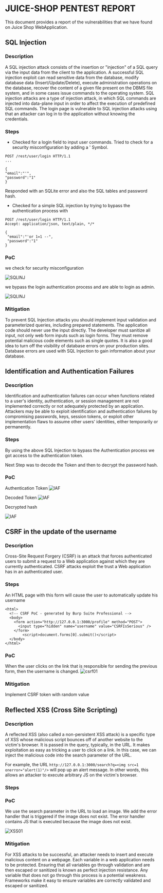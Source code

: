 # JUICE-SHOP PENTEST REPORT

This document provides a report of the vulnerabilities that we have found on Juice Shop WebApplication.


## SQL Injection

### Description

A SQL injection attack consists of the insertion or "injection" of a SQL query via the input data from the client to the application. A successful SQL injection exploit can read sensitive data from the database, modify database data (Insert/Update/Delete), execute administration operations on the database, recover the content of a given file present on the DBMS file system, and in some cases issue commands to the operating system. SQL injection attacks are a type of injection attack, in which SQL commands are injected into data-plane input in order to affect the execution of predefined SQL commands. The login page is vulnerable to SQL injection attacks using that an attacker can log in to the application without knowing the credentials.

### Steps

- Checked for a login field to input user commands.
Tried to check for a security misconfiguration by adding a ' Symbol.

```
POST /rest/user/login HTTP/1.1
...

{
"email":"'",
"password":"1"
}
```

Responded with an SQLite error and also the SQL tables and password hash.

- Checked for a simple SQL injection by trying to bypass the authentication process with 

```
POST /rest/user/login HTTP/1.1
Accept: application/json, text/plain, */*

{
 "email":"'or 1=1 --",
 "password":"1"
}
```

### PoC

we check for security misconfiguration

![SQLINJ](img/SQL_Juice02.png)

we bypass the login authentication process and are able to login as admin.

![SQLINJ](img/SQL_Juice01.png)

### Mitigation

To prevent SQL Injection attacks you should implement input validation and parameterized queries, including prepared statements. The application code should never use the input directly. The developer must sanitize all input, not only web form inputs such as login forms. They must remove potential malicious code elements such as single quotes. It is also a good idea to turn off the visibility of database errors on your production sites. Database errors are used with SQL Injection to gain information about your database.

## Identification and Authentication Failures

### Description
Identification and authentication failures can occur when functions related to a user's identity, authentication, or session management are not implemented correctly or not adequately protected by an application. Attackers may be able to exploit identification and authentication failures by compromising passwords, keys, session tokens, or exploit other implementation flaws to assume other users' identities, either temporarily or permanently.

### Steps

By using the above SQL Injection to bypass the Authentication process we got access to the authentication token.

Next Step was to decode the Token and then to decrypt the password hash.

### PoC

Authentication Token
![IAF](img/IA_failures01.png)

Decoded Token
![IAF](img/IA_failures02.png)

Decrypted hash

![IAF](img/IA_failures03.png)



## CSRF in the update of the username

### Description
Cross-Site Request Forgery (CSRF) is an attack that forces authenticated users to submit a request to a Web application against which they are currently authenticated. CSRF attacks exploit the trust a Web application has in an authenticated user. 

### Steps 

An HTML page with this form will cause the user to automatically update his username

```
<html>
  <!-- CSRF PoC - generated by Burp Suite Professional -->
  <body>
    <form action="http://127.0.0.1:3000/profile" method="POST">
      <input type="hidden" name="username" value="CSRFIsSerious" />
    </form>
		<script>document.forms[0].submit()</script>
  </body>
</html>
```

### PoC
When the user clicks on the link that is responsible for sending the previous form, then the username is changed.
![csrf01](img/csrf01.png)

### Mitigation
Implement CSRF token with random value

## Reflected XSS (Cross Site Scripting)
### Description
A reflected XSS (also called a non-persistent XSS attack) is a specific type of XSS whose malicious script bounces off of another website to the victim's browser. It is passed in the query, typically, in the URL. It makes exploitation as easy as tricking a user to click on a link.
In this case, we can inject the malicious code into the search parameter of the URL. 

For example, the URL `http://127.0.0.1:3000/search?q=<img src=1 onerror="alert(1)"/>` will pop up an alert message. In other words, this allows an attacker to execute arbitrary JS on the victim's browser.
### Steps
### PoC

We use the search parameter in the URL to load an image. We add the error handler that is triggered if the image does not exist. The error handler contains JS that is executed because the image does not exist.

![XSS01](img/XSS01.png)

### Mitigation

For XSS attacks to be successful, an attacker needs to insert and execute malicious content on a webpage. Each variable in a web application needs to be protected. Ensuring that all variables go through validation and are then escaped or sanitized is known as perfect injection resistance. Any variable that does not go through this process is a potential weakness. Frameworks make it easy to ensure variables are correctly validated and escaped or sanitized.
